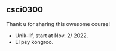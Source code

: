 ## csci0300
Thank u for sharing this owesome course!

- Unik-lif, start at Nov. 2/ 2022.
- El psy kongroo.